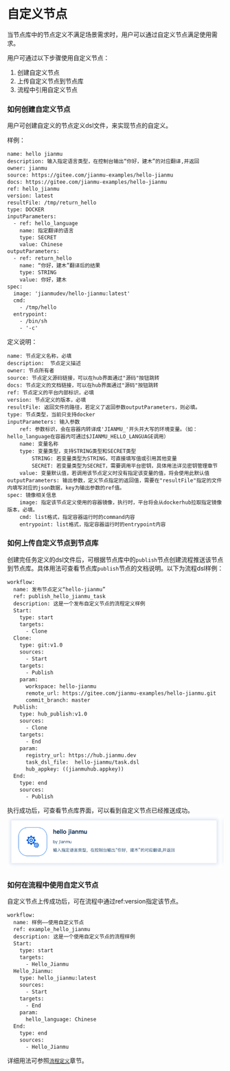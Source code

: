 # 自定义节点
当节点库中的节点定义不满足场景需求时，用户可以通过自定义节点满足使用需求。   

用户可通过以下步骤使用自定义节点：  
1. 创建自定义节点  
2. 上传自定义节点到节点库  
3. 流程中引用自定义节点  

### 如何创建自定义节点
用户可创建自定义的节点定义dsl文件，来实现节点的自定义。

样例：   
```
name: hello jianmu
description: 输入指定语言类型，在控制台输出“你好，建木”的对应翻译,并返回
owner: jianmu
source: https://gitee.com/jianmu-examples/hello-jianmu
docs: https://gitee.com/jianmu-examples/hello-jianmu
ref: hello_jianmu
version: latest
resultFile: /tmp/return_hello
type: DOCKER
inputParameters:
  - ref: hello_language
    name: 指定翻译的语言
    type: SECRET
    value: Chinese
outputParameters:
  - ref: return_hello
    name: “你好，建木”翻译后的结果
    type: STRING
    value: 你好，建木
spec:
  image: 'jianmudev/hello-jianmu:latest'
  cmd:
    - /tmp/hello
  entrypoint:
    - /bin/sh
    - '-c'
```

定义说明：   
```
name: 节点定义名称，必填
description:  节点定义描述
owner: 节点所有者
source: 节点定义源码链接，可以在hub界面通过"源码"按钮跳转
docs: 节点定义的文档链接，可以在hub界面通过"源码"按钮跳转
ref: 节点定义的平台内部标识，必填
version: 节点定义的版本，必填
resultFile: 返回文件的路径，若定义了返回参数outputParameters，则必填。
type: 节点类型，当前只支持docker
inputParameters: 输入参数
    ref: 参数标识，会在容器内转译成'JIANMU_'开头并大写的环境变量。（如：hello_language在容器内可通过$JIANMU_HELLO_LANGUAGE调用）
    name: 变量名称
    type: 变量类型，支持STRING类型和SECRET类型
        STRING: 若变量类型为STRING，可直接填写值或引用其他变量
        SECRET: 若变量类型为SECRET，需要调用平台密钥，具体用法详见密钥管理章节
    value: 变量默认值，若调用该节点定义时没有指定该变量的值，将会使用此默认值
outputParameters: 输出参数，定义节点指定的返回值，需要在"resultFile"指定的文件内填写对应的json数据，key为输出参数的ref值。
spec: 镜像相关信息
    image: 指定该节点定义使用的容器镜像，执行时，平台将会从dockerhub拉取指定镜像版本，必填。
    cmd: list格式，指定容器运行时的command内容
    entrypoint: list格式，指定容器运行时的entrypoint内容
```

### 如何上传自定义节点到节点库
创建完任务定义的dsl文件后，可根据节点库中的`publish`节点创建流程推送该节点到节点库。具体用法可查看节点库`publish`节点的文档说明。以下为流程dsl样例：
```
workflow:
  name: 发布节点定义“hello-jianmu”
  ref: publish_hello_jianmu_task
  description: 这是一个发布自定义节点的流程定义样例
  Start:
    type: start
    targets:
      - Clone
  Clone:
    type: git:v1.0
    sources:
      - Start
    targets:
      - Publish
    param:
      workspace: hello-jianmu
      remote_url: https://gitee.com/jianmu-examples/hello-jianmu.git
      commit_branch: master
  Publish:
    type: hub_publish:v1.0
    sources:
      - Clone
    targets:
      - End
    param:
      registry_url: https://hub.jianmu.dev
      task_dsl_file:  hello-jianmu/task.dsl
      hub_appkey: ((jianmuhub.appkey))
  End:
    type: end
    sources:
      - Publish
```

执行成功后，可查看节点库界面，可以看到自定义节点已经推送成功。
![self_definition_point](./images/self_definition_point.png)


### 如何在流程中使用自定义节点
自定义节点上传成功后，可在流程中通过ref:version指定该节点。
```
workflow:
  name: 样例——使用自定义节点
  ref: example_hello_jianmu
  description: 这是一个使用自定义节点的流程样例
  Start:
    type: start
    targets:
      - Hello_Jianmu
  Hello_Jianmu:
    type: hello_jianmu:latest
    sources:
      - Start
    targets:
      - End
    param:
      hello_language: Chinese
  End:
    type: end
    sources:
      - Hello_Jianmu
```
详细用法可参照[`流程定义`](flow-dsl.md)章节。
